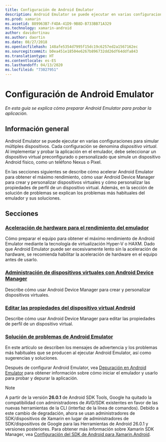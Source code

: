 ```yaml
---
title: Configuración de Android Emulator
description: Android Emulator se puede ejecutar en varias configuraciones para simular múltiples dispositivos. En esta guía se explica cómo preparar Android Emulator para probar la aplicación.
ms.prod: xamarin
ms.assetid: 889963B7-F4DA-41D9-9B8D-B733BB71A329
ms.technology: xamarin-android
author: davidortinau
ms.author: daortin
ms.date: 08/27/2018
ms.openlocfilehash: 148afe5354d7995f15dc19c6257ed2a1567162ec
ms.sourcegitcommit: b0ea451e18504e6267b896732dd26df64ddfa843
ms.translationtype: HT
ms.contentlocale: es-ES
ms.lasthandoff: 04/13/2020
ms.locfileid: "73027951"
---
```

# <a name="android-emulator-setup"></a>Configuración de Android Emulator

_En esta guía se explica cómo preparar Android Emulator para probar la aplicación._

## <a name="overview"></a>Información general

Android Emulator se puede ejecutar en varias configuraciones para simular múltiples dispositivos. Cada configuración se denomina _dispositivo virtual_. Al implementar y probar la aplicación en el emulador, debe seleccionar un dispositivo virtual preconfigurado o personalizado que simule un dispositivo Android físico, como un teléfono Nexus o Pixel.

En las secciones siguientes se describe cómo acelerar Android Emulator para obtener el máximo rendimiento, cómo usar Android Device Manager para crear y personalizar dispositivos virtuales y cómo personalizar las propiedades de perfil de un dispositivo virtual. Además, en la sección de solución de problemas se explican los problemas más habituales del emulador y sus soluciones.

## <a name="sections"></a>Secciones

### <a name="hardware-acceleration-for-emulator-performance"></a>[Aceleración de hardware para el rendimiento del emulador](~/android/get-started/installation/android-emulator/hardware-acceleration.md)

Cómo preparar el equipo para obtener el máximo rendimiento de Android Emulator mediante la tecnología de virtualización Hyper-V o HAXM. Dado que Android Emulator puede ser excesivamente lento sin la aceleración de hardware, se recomienda habilitar la aceleración de hardware en el equipo antes de usarlo.

### <a name="managing-virtual-devices-with-the-android-device-manager"></a>[Administración de dispositivos virtuales con Android Device Manager](~/android/get-started/installation/android-emulator/device-manager.md)

Describe cómo usar Android Device Manager para crear y personalizar dispositivos virtuales.

### <a name="editing-android-virtual-device-properties"></a>[Editar las propiedades del dispositivo virtual Android](~/android/get-started/installation/android-emulator/device-properties.md)

Describe cómo usar Android Device Manager para editar las propiedades de perfil de un dispositivo virtual.

### <a name="android-emulator-troubleshooting"></a>[Solución de problemas de Android Emulator](~/android/get-started/installation/android-emulator/troubleshooting.md)

En este artículo se describen los mensajes de advertencia y los problemas más habituales que se producen al ejecutar Android Emulator, así como sugerencias y soluciones.

Después de configurar Android Emulator, vea [Depuración en Android Emulator](~/android/deploy-test/debugging/debug-on-emulator.md) para obtener información sobre cómo iniciar el emulador y usarlo para probar y depurar la aplicación.

> [!NOTE]
> A partir de la versión **26.0.1** de Android SDK Tools, Google ha quitado la compatibilidad con administradores de AVD/SDK existentes en favor de las nuevas herramientas de la CLI (interfaz de la línea de comandos). Debido a este cambio de degradación, ahora se usan administradores de SDK/dispositivos de Xamarin en lugar de administradores de SDK/dispositivos de Google para las Herramientas de Android 26.0.1 y versiones posteriores. Para obtener más información sobre Xamarin SDK Manager, vea [Configuración del SDK de Android para Xamarin.Android](~/android/get-started/installation/android-sdk.md).
